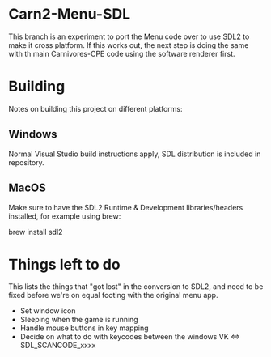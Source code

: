 # Carn2-Menu-SDL

This branch is an experiment to port the Menu code over to use [SDL2](https://libsdl.org) to make it cross platform. If this works out, the next step is doing the same with th main Carnivores-CPE code using the software renderer first.

# Building

Notes on building this project on different platforms:

## Windows

Normal Visual Studio build instructions apply, SDL distribution is included in repository.

## MacOS

Make sure to have the SDL2 Runtime & Development libraries/headers installed, for example using brew:

  brew install sdl2

# Things left to do

This lists the things that "got lost" in the conversion to SDL2, and need to be fixed before we're on equal footing with the original menu app.

* Set window icon
* Sleeping when the game is running
* Handle mouse buttons in key mapping
* Decide on what to do with keycodes between the windows VK <=> SDL_SCANCODE_xxxx

